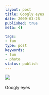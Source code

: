 ```yaml
---
layout: post
title: Googly eyes
date: 2009-03-28
published: true
meta: {}

tags:
- fun
type: post
keywords:
- fun
- photo
status: publish
---
```

![](http://media.eick.us/2011/05/4Lbi8pbnElmhnzhpnZMitTWNo1_5001.jpg)<br /><br />Googly eyes
